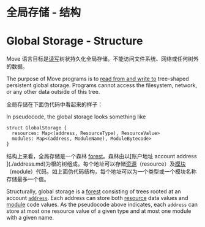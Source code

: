 # 全局存储 - 结构
# Global Storage - Structure

Move 语言目标是[读写](./global-storage-operators.md)树状持久化全局存储。不能访问文件系统、网络或任何树外的数据。

The purpose of Move programs is to [read from and write to](./global-storage-operators.md) tree-shaped persistent global storage. Programs cannot access the filesystem, network, or any other data outside of this tree.

全局存储在下面伪代码中看起来的样子：

In pseudocode, the global storage looks something like

```move
struct GlobalStorage {
  resources: Map<(address, ResourceType), ResourceValue>
  modules: Map<(address, ModuleName), ModuleBytecode>
}
```

结构上来看，全局存储是一个森林 [forest](https://en.wikipedia.org/wiki/Tree_(graph_theory))。森林由以[账户地址 account address ](./address.md)为根的树组成。每个地址可以存储[资源](./structs-and-resources.md)（resource）及[模块](./modules-and-scripts.md)（module）代码。如上面伪代码结构，每个地址可以为一个类型或一个模块名称存储最多一个值。

Structurally, global storage is a [forest](https://en.wikipedia.org/wiki/Tree_(graph_theory)) consisting of trees rooted at an account [`address`](./address.md). Each address can store both [resource](./structs-and-resources.md) data values and [module](./modules-and-scripts.md) code values. As the pseudocode above indicates, each `address` can store at most one resource value of a given type and at most one module with a given name.
